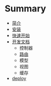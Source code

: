 # Summary

* [简介](README.md)
* [安装](setup.md)
* [快速开始](quick-start.md)
* [开发文档](docs.md)
  * 控制器
  * [路由](docs/router.md)
  * 模型
  * 视图
  * 缓存
* [deploy](deploy.md)

